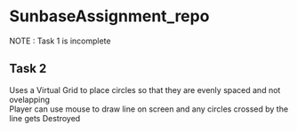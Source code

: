 # SunbaseAssignment_repo  
  
NOTE : Task 1 is incomplete  
  
## Task 2  
Uses a Virtual Grid to place circles so that they are evenly spaced and not ovelapping  
Player can use mouse to draw line on screen and any circles crossed by the line gets Destroyed  

